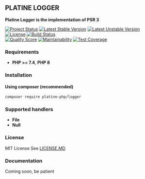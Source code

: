 ## PLATINE LOGGER
**Platine Logger is the implementation of PSR 3**

[![Project Status](http://opensource.box.com/badges/active.svg)](http://opensource.box.com/badges)
[![Latest Stable Version](https://poser.pugx.org/platine-php/logger/v)](https://packagist.org/packages/platine-php/logger)
[![Latest Unstable Version](https://poser.pugx.org/platine-php/logger/v/unstable)](https://packagist.org/packages/platine-php/logger)
[![License](https://poser.pugx.org/platine-php/logger/license)](https://packagist.org/packages/platine-php/logger)
[![Build Status](https://img.shields.io/travis/platine-php/logger/develop.svg?style=flat-square)](https://travis-ci.com/platine-php/logger)  
[![Quality Score](https://img.shields.io/scrutinizer/g/platine-php/logger.svg?style=flat-square)](https://scrutinizer-ci.com/g/platine-php/logger)
[![Maintainability](https://api.codeclimate.com/v1/badges/ead7b1ada15711ef0b1e/maintainability)](https://codeclimate.com/github/platine-php/logger/maintainability)
[![Test Coverage](https://api.codeclimate.com/v1/badges/ead7b1ada15711ef0b1e/test_coverage)](https://codeclimate.com/github/platine-php/logger/test_coverage)

### Requirements 
- **PHP >= 7.4**, **PHP 8** 

### Installation
#### Using composer (recommended)
```bash
composer require platine-php/logger
```

### Supported handlers 
- **File**
- **Null**

### License
MIT License See [LICENSE.MD](LICENSE.MD)

### Documentation 
Coming soon, be patient

